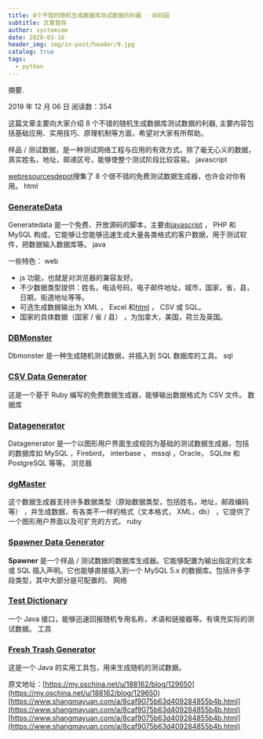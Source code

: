 ```yaml
---
title: 8个不错的随机生成数据库测试数据的利器 - 尚码园
subtitle: 文章暂存
author: systemime
date: 2020-03-16
header_img: img/in-post/header/9.jpg
catalog: true
tags:
  - python
---
```

摘要.

<!-- more -->
2019 年 12 月 06 日 阅读数：354

这篇文章主要向大家介绍 8 个不错的随机生成数据库测试数据的利器, 主要内容包括基础应用、实用技巧、原理机制等方面，希望对大家有所帮助。

样品 / 测试数据，是一种测试网络工程与应用的有效方式。除了毫无心义的数据，真实姓名，地址，邮递区号，能够使整个测试阶段比较容易。 javascript

[webresourcesdepot](http://webresourcesdepot.com/)搜集了 8 个很不错的免费测试数据生成器，也许会对你有用。 html

### [GenerateData](http://www.generatedata.com/)

Generatedata 是一个免费、开放源码的脚本，主要由[javascript](http://paranimage.com/category/dede/javascript/) ， PHP 和 MySQL 构成，它能够让您能够迅速生成大量各类格式的客户数据，用于测试软件，把数据输入数据库等。 java

一些特色： web

-   js 功能，也就是对浏览器的兼容友好。
-   不少数据类型提供：姓名，电话号码，电子邮件地址，城市，国家，省，县，日期，街道地址等等。
-   可选生成数据输出为 XML ， Excel 和[html](http://paranimage.com/category/dede/html/) ， CSV 或 SQL。
-   国家的具体数据（国家 / 省 / 县） ，为加拿大，美国，荷兰及英国。

### [DBMonster](http://sourceforge.net/projects/dbmonster/)

Dbmonster 是一种生成随机测试数据，并插入到 SQL 数据库的工具。 sql

### [CSV Data Generator](http://rubyforge.org/projects/datagen)

这是一个基于 Ruby 编写的免费数据生成器，能够输出数据格式为 CSV 文件。 数据库

### [Datagenerator](http://sourceforge.net/projects/datagenerator/)

Datagenerator 是一个以图形用户界面生成规则为基础的测试数据生成器，包括的数据库如 MySQL ，Firebird， interbase ， mssql ，Oracle， SQLite 和 PostgreSQL 等等。 浏览器

### [dgMaster](http://sourceforge.net/projects/dgmaster/)

这个数据生成器支持许多数据类型（原始数据类型，包括姓名，地址，邮政编码等） ，并生成数据，有各类不一样的格式（文本格式， XML，db） ，它提供了一个图形用户界面以及可扩充的方式。 ruby

### [Spawner Data Generator](http://sourceforge.net/projects/spawner/)

**Spawner** 是一个样品 / 测试数据的数据库生成器。它能够配置为输出指定的文本或 SQL 插入声明。它也能够直接插入到一个 MySQL 5.x 的数据库。包括许多字段类型，其中大部分是可配置的。 网络

### [Test Dictionary](http://sourceforge.net/projects/test-dictionary/)

一个 Java 接口，能够迅速回报随机专用名称，术语和链接器等。有填充实际的测试数据。 工具

### [Fresh Trash Generator](http://sourceforge.net/projects/freshtrash/)

这是一个 Java 的实用工具包，用来生成随机的测试数据。

原文地址：[https://my.oschina.net/u/188162/blog/129650](https://my.oschina.net/u/188162/blog/129650) 
 [https://www.shangmayuan.com/a/8caf9075b63d409284855b4b.html](https://www.shangmayuan.com/a/8caf9075b63d409284855b4b.html) 
 [https://www.shangmayuan.com/a/8caf9075b63d409284855b4b.html](https://www.shangmayuan.com/a/8caf9075b63d409284855b4b.html)
